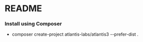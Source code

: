 # README #

### Install using Composer ###

* composer create-project atlantis-labs/atlantis3 --prefer-dist . 